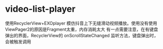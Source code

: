 # video-list-player
使用RecyclerView+EXOplayer 模仿抖音上下无缝滑动视频播放。使用没有使用ViewPager2的原因是Fragment太重，内存消耗太大
有一点需要注意，在有键盘弹出的界面，RecyclerView的 onScrollStateChanged 监听方法，键盘弹出时，会被触发调用
